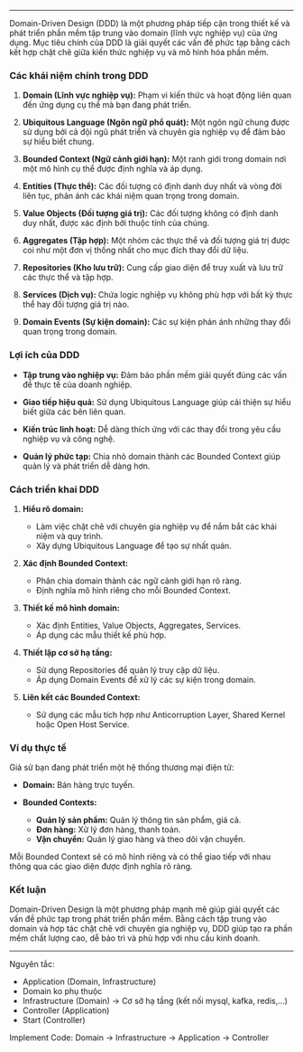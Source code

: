 
---
Domain-Driven Design (DDD) là một phương pháp tiếp cận trong thiết kế và phát triển phần mềm tập trung vào domain (lĩnh vực nghiệp vụ) của ứng dụng. Mục tiêu chính của DDD là giải quyết các vấn đề phức tạp bằng cách kết hợp chặt chẽ giữa kiến thức nghiệp vụ và mô hình hóa phần mềm.

### **Các khái niệm chính trong DDD**

1. **Domain (Lĩnh vực nghiệp vụ):** Phạm vi kiến thức và hoạt động liên quan đến ứng dụng cụ thể mà bạn đang phát triển.
    
2. **Ubiquitous Language (Ngôn ngữ phổ quát):** Một ngôn ngữ chung được sử dụng bởi cả đội ngũ phát triển và chuyên gia nghiệp vụ để đảm bảo sự hiểu biết chung.
    
3. **Bounded Context (Ngữ cảnh giới hạn):** Một ranh giới trong domain nơi một mô hình cụ thể được định nghĩa và áp dụng.
    
4. **Entities (Thực thể):** Các đối tượng có định danh duy nhất và vòng đời liên tục, phản ánh các khái niệm quan trọng trong domain.
    
5. **Value Objects (Đối tượng giá trị):** Các đối tượng không có định danh duy nhất, được xác định bởi thuộc tính của chúng.
    
6. **Aggregates (Tập hợp):** Một nhóm các thực thể và đối tượng giá trị được coi như một đơn vị thống nhất cho mục đích thay đổi dữ liệu.
    
7. **Repositories (Kho lưu trữ):** Cung cấp giao diện để truy xuất và lưu trữ các thực thể và tập hợp.
    
8. **Services (Dịch vụ):** Chứa logic nghiệp vụ không phù hợp với bất kỳ thực thể hay đối tượng giá trị nào.
    
9. **Domain Events (Sự kiện domain):** Các sự kiện phản ánh những thay đổi quan trọng trong domain.
    

### **Lợi ích của DDD**

- **Tập trung vào nghiệp vụ:** Đảm bảo phần mềm giải quyết đúng các vấn đề thực tế của doanh nghiệp.
    
- **Giao tiếp hiệu quả:** Sử dụng Ubiquitous Language giúp cải thiện sự hiểu biết giữa các bên liên quan.
    
- **Kiến trúc linh hoạt:** Dễ dàng thích ứng với các thay đổi trong yêu cầu nghiệp vụ và công nghệ.
    
- **Quản lý phức tạp:** Chia nhỏ domain thành các Bounded Context giúp quản lý và phát triển dễ dàng hơn.
    

### **Cách triển khai DDD**

1. **Hiểu rõ domain:**
    
    - Làm việc chặt chẽ với chuyên gia nghiệp vụ để nắm bắt các khái niệm và quy trình.
    - Xây dựng Ubiquitous Language để tạo sự nhất quán.
2. **Xác định Bounded Context:**
    
    - Phân chia domain thành các ngữ cảnh giới hạn rõ ràng.
    - Định nghĩa mô hình riêng cho mỗi Bounded Context.
3. **Thiết kế mô hình domain:**
    
    - Xác định Entities, Value Objects, Aggregates, Services.
    - Áp dụng các mẫu thiết kế phù hợp.
4. **Thiết lập cơ sở hạ tầng:**
    
    - Sử dụng Repositories để quản lý truy cập dữ liệu.
    - Áp dụng Domain Events để xử lý các sự kiện trong domain.
5. **Liên kết các Bounded Context:**
    
    - Sử dụng các mẫu tích hợp như Anticorruption Layer, Shared Kernel hoặc Open Host Service.

### **Ví dụ thực tế**

Giả sử bạn đang phát triển một hệ thống thương mại điện tử:

- **Domain:** Bán hàng trực tuyến.
    
- **Bounded Contexts:**
    
    - **Quản lý sản phẩm:** Quản lý thông tin sản phẩm, giá cả.
    - **Đơn hàng:** Xử lý đơn hàng, thanh toán.
    - **Vận chuyển:** Quản lý giao hàng và theo dõi vận chuyển.

Mỗi Bounded Context sẽ có mô hình riêng và có thể giao tiếp với nhau thông qua các giao diện được định nghĩa rõ ràng.

### **Kết luận**

Domain-Driven Design là một phương pháp mạnh mẽ giúp giải quyết các vấn đề phức tạp trong phát triển phần mềm. Bằng cách tập trung vào domain và hợp tác chặt chẽ với chuyên gia nghiệp vụ, DDD giúp tạo ra phần mềm chất lượng cao, dễ bảo trì và phù hợp với nhu cầu kinh doanh.


---

Nguyên tắc:
- Application (Domain, Infrastructure)
- Domain ko phụ thuộc
- Infrastructure (Domain) -> Cơ sở hạ tầng (kết nối mysql, kafka, redis,...)
- Controller (Application)
- Start (Controller)

Implement Code:
Domain -> Infrastructure -> Application -> Controller